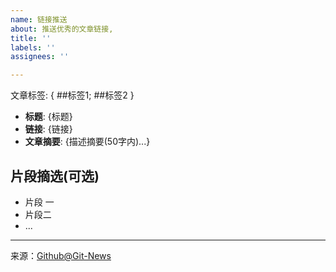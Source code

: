 ```yaml
---
name: 链接推送
about: 推送优秀的文章链接, 
title: ''
labels: ''
assignees: ''

---
```


文章标签: { ##标签1; ##标签2 }

 - **标题**: {标题}
 - **链接**: {链接}
 - **文章摘要**:
	{描述摘要(50字内)...}

## 片段摘选(可选)
- 片段 一
- 片段二
- ...




[^_^]: # (请勿修改下面的内容, 感谢🙇‍🙇‍🙇‍!)
<!--
  Template: article_link_push
  Updated: 2020/01/08
-->
* * * * * * * * * * * * * * * * * * * * * * * * * * * * * * * *
来源：[Github@Git-News](https://github.com/Git-News)

